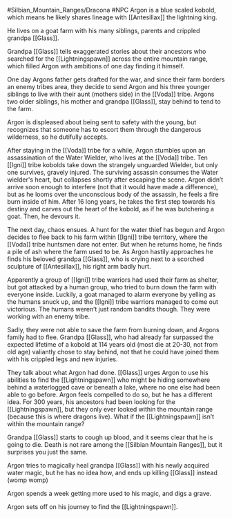#Silbian_Mountain_Ranges/Dracona #NPC 
Argon is a blue scaled kobold, which means he likely shares lineage with [[Antesillax]] the lightning king.

He lives on a goat farm with his many siblings, parents and crippled grandpa [[Glass]].

Grandpa [[Glass]] tells exaggerated stories about their ancestors who searched for the [[Lightningspawn]] across the entire mountain range, which filled Argon with ambitions of one day finding it himself.

One day Argons father gets drafted for the war, and since their farm borders an enemy tribes area, they decide to send Argon and his three younger siblings to live with their aunt (mothers side) in the [[Voda]] tribe. Argons two older siblings, his mother and grandpa [[Glass]], stay behind to tend to the farm.

Argon is displeased about being sent to safety with the young, but recognizes that someone has to escort them through the dangerous wilderness, so he dutifully accepts.

After staying in the [[Voda]] tribe for a while, Argon stumbles upon an assassination of the Water Wielder, who lives at the [[Voda]] tribe. Ten [[Igni]] tribe kobolds take down the strangely unguarded Wielder, but only one survives, gravely injured. The surviving assassin consumes the Water wielder's heart, but collapses shortly after escaping the scene. Argon didn’t arrive soon enough to interfere (not that it would have made a difference), but as he looms over the unconscious body of the assassin, he feels a fire burn inside of him. After 16 long years, he takes the first step towards his destiny and carves out the heart of the kobold, as if he was butchering a goat. Then, he devours it.

The next day, chaos ensues. A hunt for the water thief has begun and Argon decides to flee back to his farm within [[Igni]] tribe territory, where the [[Voda]] tribe huntsmen dare not enter. But when he returns home, he finds a pile of ash where the farm used to be. As Argon hastily approaches he finds his beloved grandpa [[Glass]], who is crying next to a scorched sculpture of [[Antesillax]], his right arm badly hurt.

Apparently a group of [[Igni]] tribe warriors had used their farm as shelter, but got attacked by a human group, who tried to burn down the farm with everyone inside. Luckily, a goat managed to alarm everyone by yelling as the humans snuck up, and the [[Igni]] tribe warriors managed to come out victorious. The humans weren’t just random bandits though. They were working with an enemy tribe.

Sadly, they were not able to save the farm from burning down, and Argons family had to flee. Grandpa [[Glass]], who had already far surpassed the expected lifetime of a kobold at 114 years old (most die at 20-30, not from old age) valiantly chose to stay behind, not that he could have joined them with his crippled legs and new injuries.

They talk about what Argon had done. [[Glass]] urges Argon to use his abilities to find the [[Lightningspawn]] who might be hiding somewhere behind a waterlogged cave or beneath a lake, where no one else had been able to go before. Argon feels compelled to do so, but he has a different idea. For 300 years, his ancestors had been looking for the [[Lightningspawn]], but they only ever looked within the mountain range (because this is where dragons live). What if the [[Lightningspawn]] isn’t within the mountain range?

Grandpa [[Glass]] starts to cough up blood, and it seems clear that he is going to die. Death is not rare among the [[Silbian Mountain Ranges]], but it surprises you just the same.

Argon tries to magically heal grandpa [[Glass]] with his newly acquired water magic, but he has no idea how, and ends up killing [[Glass]] instead (womp womp)

Argon spends a week getting more used to his magic, and digs a grave.

Argon sets off on his journey to find the [[Lightningspawn]].